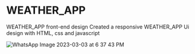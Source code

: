 # WEATHER_APP
WEATHER_APP front-end design 
Created a responsive WEATHER_APP Ui design with HTML, css and javascript

![WhatsApp Image 2023-03-03 at 6 37 43 PM](https://user-images.githubusercontent.com/108488301/222976277-7c9e59d6-76e7-42af-8019-f182af3c28aa.jpeg)
